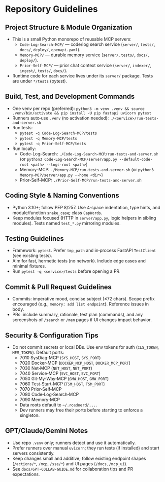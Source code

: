 # Repository Guidelines

## Project Structure & Module Organization
- This is a small Python monorepo of reusable MCP servers:
  - `Code-Log-Search-MCP/` — code/log search service (`server/`, `tests/`, `docs/`, `deploy/`, `openapi.yaml`).
  - `Memory-MCP/` — durable memory service (`server/`, `tests/`, `docs/`, `deploy/`).
  - `Prior-Self-MCP/` — prior chat context service (`server/`, `indexer/`, `ingest/`, `tests/`, `docs/`).
- Runtime code for each service lives under its `server/` package. Tests are under `*/tests` (pytest).

## Build, Test, and Development Commands
- One venv per repo (preferred): `python3 -m venv .venv && source .venv/bin/activate && pip install -U pip fastapi uvicorn pytest`
- Runners auto‑use `.venv` (no activation needed): `./<Service>/run-tests-and-server.sh`
- Run tests:
  - `pytest -q Code-Log-Search-MCP/tests`
  - `pytest -q Memory-MCP/tests`
  - `pytest -q Prior-Self-MCP/tests`
- Run locally:
  - Code-Log-Search: `./Code-Log-Search-MCP/run-tests-and-server.sh` (or `python3 Code-Log-Search-MCP/server/app.py --default-code-root <path> --logs-root <path>`)
  - Memory-MCP: `./Memory-MCP/run-tests-and-server.sh` (or `python3 Memory-MCP/server/app.py --home <dir>`)
  - Prior-Self-MCP: `./Prior-Self-MCP/run-tests-and-server.sh`

## Coding Style & Naming Conventions
- Python 3.10+; follow PEP 8/257. Use 4‑space indentation, type hints, and module/function `snake_case`; class `CapWords`.
- Keep modules focused (HTTP in `server/app.py`, logic helpers in sibling modules). Tests named `test_*.py` mirroring modules.

## Testing Guidelines
- Framework: `pytest`. Prefer `tmp_path` and in‑process FastAPI `TestClient` (see existing tests).
- Aim for fast, hermetic tests (no network). Include edge cases and minimal fixtures.
- Run `pytest -q <service>/tests` before opening a PR.

## Commit & Pull Request Guidelines
- Commits: imperative mood, concise subject (≤72 chars). Scope prefix encouraged (e.g., `memory: add list endpoint`). Reference issues in body.
- PRs: include summary, rationale, test plan (commands), and any screenshots of `/search` or `/mem` pages if UI changes impact behavior.

## Security & Configuration Tips
- Do not commit secrets or local DBs. Use env tokens for auth (`CLS_TOKEN`, `MEM_TOKEN`). Default ports:
  - 7010 SysDiag‑MCP (`SYS_HOST`, `SYS_PORT`)
  - 7020 Docker‑MCP (`DOCKER_MCP_HOST`, `DOCKER_MCP_PORT`)
  - 7030 Net‑MCP (`NET_HOST`, `NET_PORT`)
  - 7040 Service‑MCP (`SVC_HOST`, `SVC_PORT`)
  - 7050 Git‑My‑Way‑MCP (`GMW_HOST`, `GMW_PORT`)
  - 7060 Test‑Start‑MCP (`TSM_HOST`, `TSM_PORT`)
  - 7070 Prior‑Self‑MCP
  - 7080 Code‑Log‑Search‑MCP
  - 7090 Memory‑MCP
  - Data roots default to `~/.roadnerd/...`.
  - Dev runners may free their ports before starting to enforce a singleton.

## GPT/Claude/Gemini Notes
- Use repo `.venv` only; runners detect and use it automatically.
- Prefer runners over manual `uvicorn`; they run tests (if installed) and start servers consistently.
- Keep changes small and additive; follow existing endpoint shapes (`/actions/*`, `/mcp`, `/sse/*`) and UI pages (`/docs`, `/mcp_ui`).
- See `docs/GPT-COLLAB-GUIDE.md` for collaboration tips and PR expectations.
